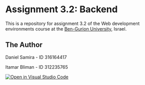 # Assignment 3.2: Backend

This is a repository for assignment 3.2 of the Web development environments course at the [Ben-Gurion University](https://in.bgu.ac.il/), Israel.

## The Author

Daniel Samira - ID 316164417

Itamar Bliman - ID 312235765



[![Open in Visual Studio Code](https://classroom.github.com/assets/open-in-vscode-718a45dd9cf7e7f842a935f5ebbe5719a5e09af4491e668f4dbf3b35d5cca122.svg)](https://classroom.github.com/online_ide?assignment_repo_id=11155907&assignment_repo_type=AssignmentRepo)

